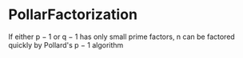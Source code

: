 # PollarFactorization
If either p − 1 or q − 1 has only small prime factors, n can be factored quickly by Pollard's p − 1 algorithm
